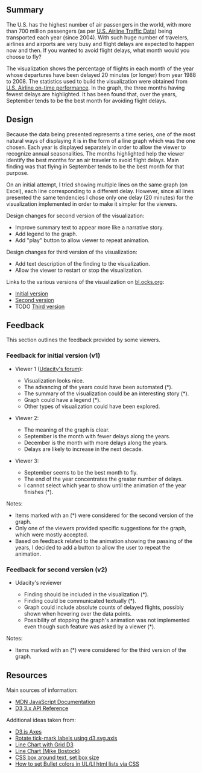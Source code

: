 
## Summary

The U.S. has the highest number of air passengers in the world, with more 
than 700 million passengers 
(as per [U.S. Airline Traffic Data](https://www.rita.dot.gov/bts/press_releases/bts013_17)) 
being transported each  year (since 2004). 
With such huge number of travelers, airlines and airports are very busy and 
flight delays are expected to happen now and then. If you wanted to avoid 
flight delays, what month would you choose to fly?  

The visualization shows the percentage of flights in each month of the year
whose departures have been delayed 20 minutes (or longer) from year 1988 to 
2008. The statistics used to build the visualization were obtained from 
[U.S. Airline on-time performance](http://stat-computing.org/dataexpo/2009/).
In the graph, the three months having fewest delays are highlighted.
It has been found that, over the years, September tends to be the best month
for avoiding flight delays.


## Design

Because the data being presented represents a time series, one of the most 
natural ways of displaying it is in the form of a line graph which was the
one chosen. Each year is displayed separately in order to allow the viewer
to recognize annual seasonalities. The months highlighted help the viewer
identify the best months for an air traveler to avoid flight delays. Main
finding was that flying in September tends to be the best month for that
purpose.

On an initial attempt, I tried showing multiple lines on the same graph (on 
Excel), each line corresponding to a different delay. However, since all lines
presented the same tendencies I chose only one delay (20 minutes) for the 
visualization implemented in order to make it simpler for the viewers.

Design changes for second version of the visualization:

- Improve summary text to appear more like a narrative story.
- Add legend to the graph.
- Add "play" button to allow viewer to repeat animation.

Design changes for third version of the visualization:

- Add text description of the finding to the visualization.
- Allow the viewer to restart or stop the visualization.

Links to the various versions of the visualization on 
[bl.ocks.org](http://bl.ocks.org/):

- [Initial version](http://bl.ocks.org/rborin/93eb16653e0ecd0e4ad0762cc6ac7a97)
- [Second version](http://bl.ocks.org/rborin/e4eb14fd70b12a0726e40bc7b68bd42c)
- TODO [Third version]()


## Feedback

This section outlines the feedback provided by some viewers.

### Feedback for initial version (v1)

- Viewer 1 ([Udacity's forum](https://discussions.udacity.com/t/feedback-needed-us-flights-delays/296249/2?u=rogerio.borin)):

	- Visualization looks nice.
	- The advancing of the years could have been automated (*).
	- The summary of the visualization could be an interesting story (*).
	- Graph could have a legend (*).
	- Other types of visualization could have been explored.

- Viewer 2:

	- The meaning of the graph is clear.
	- September is the month with fewer delays along the years.
	- December is the month with more delays along the years.
	- Delays are likely to increase in the next decade.

- Viewer 3:

	- September seems to be the best month to fly.
	- The end of the year concentrates the greater number of delays.
	- I cannot select which year to show until the animation of the
	  year finishes (*).

Notes:

- Items marked with an (*) were considered for the second version of the 
  graph.
- Only one of the viewers provided specific suggestions for the graph,
  which were mostly accepted.
- Based on feedback related to the animation showing the passing of the
  years, I decided to add a button to allow the user to repeat the 
  animation.
  
### Feedback for second version (v2)

- Udacity's reviewer

	- Finding should be included in the visualization (*).
	- Finding could be communicated textually (*).
	- Graph could include absolute counts of delayed flights, possibly
	  shown when hovering over the data points.
	- Possibility of stopping the graph's animation was not implemented
	  even though such feature was asked by a viewer (*). 

Notes:

- Items marked with an (*) were considered for the third version of the 
  graph.


## Resources

Main sources of information:

* [MDN JavaScript Documentation](https://developer.mozilla.org/en-US/docs/Web/JavaScript)
* [D3 3.x API Reference](https://github.com/d3/d3-3.x-api-reference/blob/master/API-Reference.md)

Additional ideas taken from:

* [D3.js Axes](https://www.dashingd3js.com/d3js-axes)
* [Rotate tick-mark labels using d3.svg.axis](https://groups.google.com/forum/?fromgroups#!topic/d3-js/heOBPQF3sAY)
* [Line Chart with Grid D3](http://bl.ocks.org/hunzy/11110940)
* [Line Chart (Mike Bostock)](https://bl.ocks.org/mbostock/3883245)
* [CSS box around text, set box size](https://stackoverflow.com/questions/32040635/css-box-around-text-set-box-size)
* [How to set Bullet colors in UL/LI html lists via CSS](https://stackoverflow.com/questions/5306640/how-to-set-bullet-colors-in-ul-li-html-lists-via-css-without-using-any-images-or)
